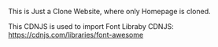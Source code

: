 This is Just a Clone Website, where only Homepage is cloned. 

This CDNJS is used to import Font Libraby
CDNJS: https://cdnjs.com/libraries/font-awesome